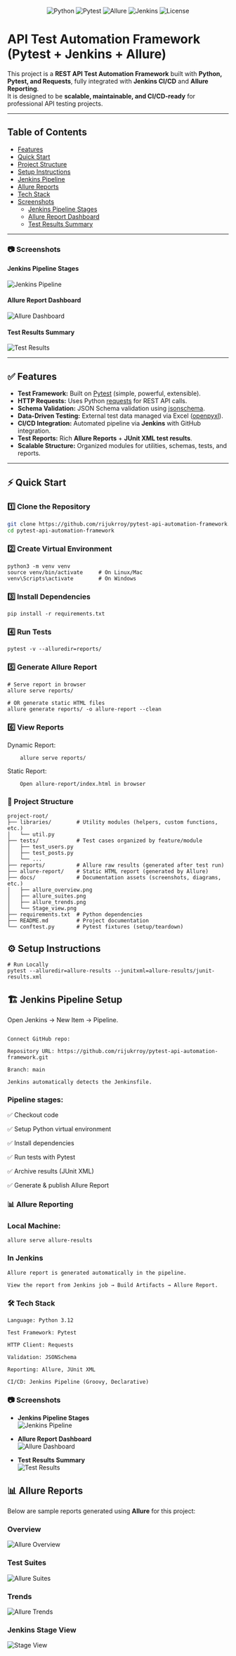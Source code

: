 <p align="center">
  <img src="https://img.shields.io/badge/python-3.x-blue.svg" alt="Python">
  <img src="https://img.shields.io/badge/pytest-tested-green.svg" alt="Pytest">
  <img src="https://img.shields.io/badge/allure-report-ff69b4.svg" alt="Allure">
  <img src="https://img.shields.io/badge/jenkins-CI-blue.svg" alt="Jenkins">
  <img src="https://img.shields.io/badge/license-MIT-yellow.svg" alt="License">
</p>

# API Test Automation Framework (Pytest + Jenkins + Allure)

This project is a **REST API Test Automation Framework** built with **Python, Pytest, and Requests**, fully integrated with **Jenkins CI/CD** and **Allure Reporting**.  
It is designed to be **scalable, maintainable, and CI/CD-ready** for professional API testing projects.

---

## Table of Contents
- [Features](#-features)
- [Quick Start](#-quick-start)
- [Project Structure](#-project-structure)
- [Setup Instructions](#-setup-instructions)
- [Jenkins Pipeline](#-jenkins-pipeline-setup)
- [Allure Reports](#-allure-reports)
- [Tech Stack](#-tech-stack)
- [Screenshots](#-screenshots)
  - [Jenkins Pipeline Stages](#jenkins-pipeline-stages)
  - [Allure Report Dashboard](#allure-report-dashboard)
  - [Test Results Summary](#test-results-summary)

---

### 📷 Screenshots

#### Jenkins Pipeline Stages  
![Jenkins Pipeline](docs/jenkins_pipeline.png)

#### Allure Report Dashboard  
![Allure Dashboard](docs/allure_dashboard.png)

#### Test Results Summary  
![Test Results](docs/test_results.png)

---

## ✅ Features
- **Test Framework:** Built on [Pytest](https://docs.pytest.org/) (simple, powerful, extensible).  
- **HTTP Requests:** Uses Python [requests](https://docs.python-requests.org/) for REST API calls.  
- **Schema Validation:** JSON Schema validation using [jsonschema](https://pypi.org/project/jsonschema/).  
- **Data-Driven Testing:** External test data managed via Excel ([openpyxl](https://openpyxl.readthedocs.io/)).  
- **CI/CD Integration:** Automated pipeline via **Jenkins** with GitHub integration.  
- **Test Reports:** Rich **Allure Reports** + **JUnit XML test results**.  
- **Scalable Structure:** Organized modules for utilities, schemas, tests, and reports.  

---

## ⚡ Quick Start

### 1️⃣ Clone the Repository
```bash
git clone https://github.com/rijukrroy/pytest-api-automation-framework.git
cd pytest-api-automation-framework
```
### 2️⃣ Create Virtual Environment
```
python3 -m venv venv
source venv/bin/activate     # On Linux/Mac
venv\Scripts\activate        # On Windows
```
### 3️⃣ Install Dependencies
```
pip install -r requirements.txt
```
### 4️⃣ Run Tests
```
pytest -v --alluredir=reports/
```
### 5️⃣ Generate Allure Report
```
# Serve report in browser
allure serve reports/

# OR generate static HTML files
allure generate reports/ -o allure-report --clean
```
### 6️⃣ View Reports

Dynamic Report: 

        allure serve reports/

Static Report: 

        Open allure-report/index.html in browser

### 📂 Project Structure
```
project-root/
├── libraries/        # Utility modules (helpers, custom functions, etc.)
│   └── util.py
├── tests/            # Test cases organized by feature/module
│   ├── test_users.py
│   ├── test_posts.py
│   └── ...
├── reports/          # Allure raw results (generated after test run)
├── allure-report/    # Static HTML report (generated by Allure)
├── docs/             # Documentation assets (screenshots, diagrams, etc.)
│   ├── allure_overview.png
│   ├── allure_suites.png
│   ├── allure_trends.png
│   └── Stage_view.png
├── requirements.txt  # Python dependencies
├── README.md         # Project documentation
└── conftest.py       # Pytest fixtures (setup/teardown)
```
## ⚙️ Setup Instructions
```
# Run Locally
pytest --alluredir=allure-results --junitxml=allure-results/junit-results.xml
```
## 🏗 Jenkins Pipeline Setup
Open Jenkins → New Item → Pipeline.
```

Connect GitHub repo:

Repository URL: https://github.com/rijukrroy/pytest-api-automation-framework.git

Branch: main

Jenkins automatically detects the Jenkinsfile.
```
### Pipeline stages:

✅ Checkout code

✅ Setup Python virtual environment

✅ Install dependencies

✅ Run tests with Pytest

✅ Archive results (JUnit XML)

✅ Generate & publish Allure Report

### 📊 Allure Reporting
### Local Machine:
```
allure serve allure-results
```
### In Jenkins
```
Allure report is generated automatically in the pipeline.

View the report from Jenkins job → Build Artifacts → Allure Report.
```
### 🛠 Tech Stack
```
Language: Python 3.12

Test Framework: Pytest

HTTP Client: Requests

Validation: JSONSchema

Reporting: Allure, JUnit XML

CI/CD: Jenkins Pipeline (Groovy, Declarative)
```
### 📷 Screenshots

- **Jenkins Pipeline Stages**  
  ![Jenkins Pipeline](docs/jenkins_pipeline.png)

- **Allure Report Dashboard**  
  ![Allure Dashboard](docs/allure_dashboard.png)

- **Test Results Summary**  
  ![Test Results](docs/test_results.png)

## 📊 Allure Reports

Below are sample reports generated using **Allure** for this project:

### Overview
![Allure Overview](docs/allure_overview.png)

### Test Suites
![Allure Suites](docs/allure_suites.png)

### Trends
![Allure Trends](docs/allure_trends.png)

### Jenkins Stage View
![Stage View](docs/Stage_view.png)
